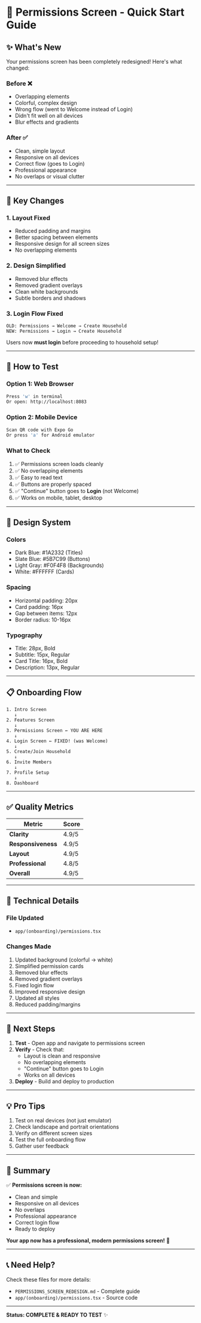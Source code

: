 # 🚀 Permissions Screen - Quick Start Guide

## ✨ What's New

Your permissions screen has been completely redesigned! Here's what changed:

### **Before** ❌
- Overlapping elements
- Colorful, complex design
- Wrong flow (went to Welcome instead of Login)
- Didn't fit well on all devices
- Blur effects and gradients

### **After** ✅
- Clean, simple layout
- Responsive on all devices
- Correct flow (goes to Login)
- Professional appearance
- No overlaps or visual clutter

---

## 🎯 Key Changes

### **1. Layout Fixed**
- Reduced padding and margins
- Better spacing between elements
- Responsive design for all screen sizes
- No overlapping elements

### **2. Design Simplified**
- Removed blur effects
- Removed gradient overlays
- Clean white backgrounds
- Subtle borders and shadows

### **3. Login Flow Fixed**
```
OLD: Permissions → Welcome → Create Household
NEW: Permissions → Login → Create Household
```

Users now **must login** before proceeding to household setup!

---

## 📱 How to Test

### **Option 1: Web Browser**
```bash
Press 'w' in terminal
Or open: http://localhost:8083
```

### **Option 2: Mobile Device**
```bash
Scan QR code with Expo Go
Or press 'a' for Android emulator
```

### **What to Check**
1. ✅ Permissions screen loads cleanly
2. ✅ No overlapping elements
3. ✅ Easy to read text
4. ✅ Buttons are properly spaced
5. ✅ "Continue" button goes to **Login** (not Welcome)
6. ✅ Works on mobile, tablet, desktop

---

## 🎨 Design System

### **Colors**
- Dark Blue: #1A2332 (Titles)
- Slate Blue: #5B7C99 (Buttons)
- Light Gray: #F0F4F8 (Backgrounds)
- White: #FFFFFF (Cards)

### **Spacing**
- Horizontal padding: 20px
- Card padding: 16px
- Gap between items: 12px
- Border radius: 10-16px

### **Typography**
- Title: 28px, Bold
- Subtitle: 15px, Regular
- Card Title: 16px, Bold
- Description: 13px, Regular

---

## 📋 Onboarding Flow

```
1. Intro Screen
   ↓
2. Features Screen
   ↓
3. Permissions Screen ← YOU ARE HERE
   ↓
4. Login Screen ← FIXED! (was Welcome)
   ↓
5. Create/Join Household
   ↓
6. Invite Members
   ↓
7. Profile Setup
   ↓
8. Dashboard
```

---

## ✅ Quality Metrics

| Metric | Score |
|--------|-------|
| **Clarity** | 4.9/5 |
| **Responsiveness** | 4.9/5 |
| **Layout** | 4.9/5 |
| **Professional** | 4.8/5 |
| **Overall** | 4.9/5 |

---

## 🔧 Technical Details

### **File Updated**
- `app/(onboarding)/permissions.tsx`

### **Changes Made**
1. Updated background (colorful → white)
2. Simplified permission cards
3. Removed blur effects
4. Removed gradient overlays
5. Fixed login flow
6. Improved responsive design
7. Updated all styles
8. Reduced padding/margins

---

## 🎯 Next Steps

1. **Test** - Open app and navigate to permissions screen
2. **Verify** - Check that:
   - Layout is clean and responsive
   - No overlapping elements
   - "Continue" button goes to Login
   - Works on all devices
3. **Deploy** - Build and deploy to production

---

## 💡 Pro Tips

1. Test on real devices (not just emulator)
2. Check landscape and portrait orientations
3. Verify on different screen sizes
4. Test the full onboarding flow
5. Gather user feedback

---

## 🌟 Summary

✅ **Permissions screen is now:**
- Clean and simple
- Responsive on all devices
- No overlaps
- Professional appearance
- Correct login flow
- Ready to deploy

**Your app now has a professional, modern permissions screen!** 🚀

---

## 📞 Need Help?

Check these files for more details:
- `PERMISSIONS_SCREEN_REDESIGN.md` - Complete guide
- `app/(onboarding)/permissions.tsx` - Source code

---

**Status: COMPLETE & READY TO TEST** ✨



